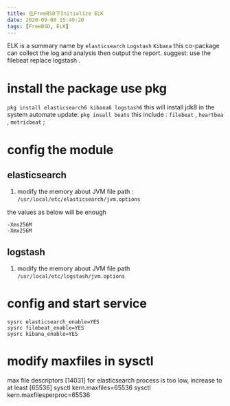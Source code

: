 ```yaml
---
title: 在FreeBSD下Initialize ELK
date: 2020-09-08 15:49:20
tags: [FreeBSD, ELK]
---
```


ELK is a summary name by `elasticsearch` `Logstash` `Kibana` this co-package can collect the log and analysis then output the report. suggest: use the filebeat replace logstash .

# install the package use pkg
   `pkg install elasticsearch6 kibana6 logstash6`
   this will install jdk8 in the system automate
   update:
   `pkg insall beats`
   this include : `filebeat` , `heartbea` , `metricbeat` ;
# config the module
## elasticsearch
1. modify the memory about JVM
file path : `/usr/local/etc/elasticsearch/jvm.options`

the values as below will be enough
```
-Xms256M
-Xmx256M
```

## logstash
1. modify the memory about JVM
file path `/usr/local/etc/logstash/jvm.options`


# config and start service

```
sysrc elasticsearch_enable=YES
sysrc filebeat_enable=YES
sysrc kibana_enable=YES
```

# modify maxfiles in sysctl
 max file descriptors [14031] for elasticsearch process is too low, increase to at least [65536]
sysctl kern.maxfiles=65536
sysctl kern.maxfilesperproc=65536